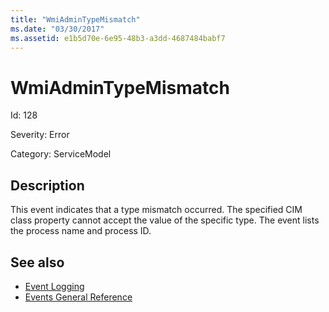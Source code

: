 ```yaml
---
title: "WmiAdminTypeMismatch"
ms.date: "03/30/2017"
ms.assetid: e1b5d70e-6e95-48b3-a3dd-4687484babf7
---
```

# WmiAdminTypeMismatch

Id: 128  
  
 Severity: Error  
  
 Category: ServiceModel  
  
## Description  

 This event indicates that a type mismatch occurred. The specified CIM class property cannot accept the value of the specific type. The event lists the process name and process ID.  
  
## See also

- [Event Logging](index.md)
- [Events General Reference](events-general-reference.md)
